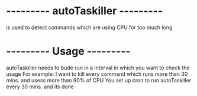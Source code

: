 # --------- autoTaskiller --------- 
is used to detect commands which are using CPU for too much long

# --------- Usage --------- 
autoTaskiller needs to bude run in a interval in which you want to check the usage
For example: 
  I want to kill every command which runs more than 30 mins. and usess more than 90% of CPU 
   You set up cron to run autoTaskiller every 30 mins. and its done
   
 
